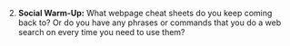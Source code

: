 2. **Social Warm-Up:** What webpage cheat sheets do you keep coming back to? Or do you have any phrases or commands that you do a web search on every time you need to use them?
